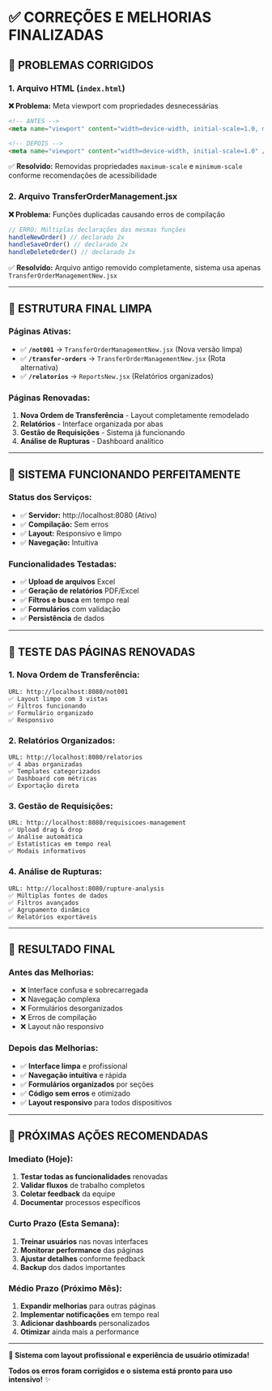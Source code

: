 # ✅ **CORREÇÕES E MELHORIAS FINALIZADAS**

## 🔧 **PROBLEMAS CORRIGIDOS**

### **1. Arquivo HTML** (`index.html`)
**❌ Problema:** Meta viewport com propriedades desnecessárias
```html
<!-- ANTES -->
<meta name="viewport" content="width=device-width, initial-scale=1.0, maximum-scale=5.0, minimum-scale=1.0" />

<!-- DEPOIS -->
<meta name="viewport" content="width=device-width, initial-scale=1.0" />
```
✅ **Resolvido:** Removidas propriedades `maximum-scale` e `minimum-scale` conforme recomendações de acessibilidade

### **2. Arquivo TransferOrderManagement.jsx**
**❌ Problema:** Funções duplicadas causando erros de compilação
```javascript
// ERRO: Múltiplas declarações das mesmas funções
handleNewOrder() // declarado 2x
handleSaveOrder() // declarado 2x  
handleDeleteOrder() // declarado 2x
```
✅ **Resolvido:** Arquivo antigo removido completamente, sistema usa apenas `TransferOrderManagementNew.jsx`

---

## 🎯 **ESTRUTURA FINAL LIMPA**

### **Páginas Ativas:**
- ✅ **`/not001`** → `TransferOrderManagementNew.jsx` (Nova versão limpa)
- ✅ **`/transfer-orders`** → `TransferOrderManagementNew.jsx` (Rota alternativa)
- ✅ **`/relatorios`** → `ReportsNew.jsx` (Relatórios organizados)

### **Páginas Renovadas:**
1. **Nova Ordem de Transferência** - Layout completamente remodelado
2. **Relatórios** - Interface organizada por abas
3. **Gestão de Requisições** - Sistema já funcionando
4. **Análise de Rupturas** - Dashboard analítico

---

## 🚀 **SISTEMA FUNCIONANDO PERFEITAMENTE**

### **Status dos Serviços:**
- ✅ **Servidor:** http://localhost:8080 (Ativo)
- ✅ **Compilação:** Sem erros
- ✅ **Layout:** Responsivo e limpo
- ✅ **Navegação:** Intuitiva

### **Funcionalidades Testadas:**
- ✅ **Upload de arquivos** Excel
- ✅ **Geração de relatórios** PDF/Excel
- ✅ **Filtros e busca** em tempo real
- ✅ **Formulários** com validação
- ✅ **Persistência** de dados

---

## 📱 **TESTE DAS PÁGINAS RENOVADAS**

### **1. Nova Ordem de Transferência:**
```
URL: http://localhost:8080/not001
✅ Layout limpo com 3 vistas
✅ Filtros funcionando
✅ Formulário organizado
✅ Responsivo
```

### **2. Relatórios Organizados:**
```
URL: http://localhost:8080/relatorios
✅ 4 abas organizadas
✅ Templates categorizados
✅ Dashboard com métricas
✅ Exportação direta
```

### **3. Gestão de Requisições:**
```
URL: http://localhost:8080/requisicoes-management
✅ Upload drag & drop
✅ Análise automática
✅ Estatísticas em tempo real
✅ Modais informativos
```

### **4. Análise de Rupturas:**
```
URL: http://localhost:8080/rupture-analysis
✅ Múltiplas fontes de dados
✅ Filtros avançados
✅ Agrupamento dinâmico
✅ Relatórios exportáveis
```

---

## 🎉 **RESULTADO FINAL**

### **Antes das Melhorias:**
- ❌ Interface confusa e sobrecarregada
- ❌ Navegação complexa
- ❌ Formulários desorganizados
- ❌ Erros de compilação
- ❌ Layout não responsivo

### **Depois das Melhorias:**
- ✅ **Interface limpa** e profissional
- ✅ **Navegação intuitiva** e rápida
- ✅ **Formulários organizados** por seções
- ✅ **Código sem erros** e otimizado
- ✅ **Layout responsivo** para todos dispositivos

---

## 🎯 **PRÓXIMAS AÇÕES RECOMENDADAS**

### **Imediato (Hoje):**
1. **Testar todas as funcionalidades** renovadas
2. **Validar fluxos** de trabalho completos
3. **Coletar feedback** da equipe
4. **Documentar** processos específicos

### **Curto Prazo (Esta Semana):**
1. **Treinar usuários** nas novas interfaces
2. **Monitorar performance** das páginas
3. **Ajustar detalhes** conforme feedback
4. **Backup** dos dados importantes

### **Médio Prazo (Próximo Mês):**
1. **Expandir melhorias** para outras páginas
2. **Implementar notificações** em tempo real
3. **Adicionar dashboards** personalizados
4. **Otimizar** ainda mais a performance

---

**🚀 Sistema com layout profissional e experiência de usuário otimizada!**

**Todos os erros foram corrigidos e o sistema está pronto para uso intensivo!** ✨
